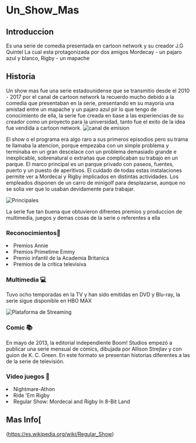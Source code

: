 # Un_Show_Mas
 ## Introduccion
 Es una serie de comedia presentada en cartoon network y su creador J.G Quintel La cual esta protagonizada por dos amigos
 Mordecay - un pajaro azul y blanco, Rigby - un mapache

 ## Historia 
 Un show mas fue una serie estadounidense que se transmitio desde el 2010 - 2017 por el canal de cartoon network la recuerdo mucho
 debido a la comedia que presentaban en la serie, presentando en su mayoria una amistad entre un mapache y un pajaro azul pir lo que tengo de conocimiento de ella, la serie fue creada en base a las experiencias de su creador como un proyecto para la universidad, tanto fue el exito
 de la idea fue vendida a cartoon network.
 ![canal de emision](https://www.google.com/url?sa=i&url=https%3A%2F%2Fwww.deviantart.com%2Fraceseaboyextra%2Fart%2FCartoon-Network-Logo-988401581&psig=AOvVaw2isPHZ9wSWE12GhuRAFso2&ust=1709221150740000&source=images&cd=vfe&opi=89978449&ved=0CBIQjRxqFwoTCNiRuo2vzoQDFQAAAAAdAAAAABAE)


El show o el programa era algo raro a sus primeros episodios pero su trama te llamaba la atencion, porque empezaba con un simple problema y terminaba en un gran descelace con un problema demasiado grande e inexplicable, sobrenatural o extrañas que complicaban su trabajo en un parque. El marco principal es un parque privado con paseos, fuentes, puerto y un puesto de aperitivos.​ El cuidado de todas estas instalaciones permite ver a Mordecai y Rigby implicados en distintas actividades.​ Los empleados disponen de un carro de minigolf para desplazarse, aunque no se solia ver que lo usaban devidamente para trabajar.

![Principales](https://www.google.com/url?sa=i&url=https%3A%2F%2Fcustom-cursor.com%2Fes%2Fcollection%2Fcartoons%2Fregular-show-mordecai-rigby&psig=AOvVaw1AVfmPul7SbbOOcekVcZcx&ust=1709221253352000&source=images&cd=vfe&opi=89978449&ved=0CBIQjRxqFwoTCKiYpL-vzoQDFQAAAAAdAAAAABAE)


La serie fue tan buena que obtuvieron difrentes premios y produccion de multimedia, juegos y demas cosas de la serie o referentes a ella
### Reconocimientos🏅
<lu>
<li> Premios Annie</li>
<li> Premios Primetime Emmy</li>
<li> Premio infantil de la Academia Britanica</li>
<li> Premios de la critica televisiva</li>
</lu>

### Multimedia 💻
Tuvo ocho temporadas en la TV y han sido emitidas en DVD y Blu-ray, la serie sigue disponible en HBO MAX

![Plataforma de Streaming](https://www.google.com/url?sa=i&url=https%3A%2F%2Fcomputerhoy.com%2Fnoticias%2Fentretenimiento%2Fque-es-hbo-max-catalogo-630059&psig=AOvVaw1GPnhquq5STq9DmAMbw7R0&ust=1709221040761000&source=images&cd=vfe&opi=89978449&ved=0CBIQjRxqFwoTCJDJ-9iuzoQDFQAAAAAdAAAAABAE)


### Comic 📚
En mayo de 2013, la editorial independiente Boom! Studios empezó a publicar una serie mensual de cómics, dibujada por Allison Strejlav y con guion de K. C. Green. En este formato se presentan historias diferentes a las de la serie de televisión. 

### Video juegos 📱
<lu>
<li> Nightmare-Athon </li>
<li> Ride 'Em Rigby </li>
<li> Regular Show: Mordecai and Rigby In 8-Bit Land</li>
</lu>

## Mas Info[
(https://es.wikipedia.org/wiki/Regular_Show)
